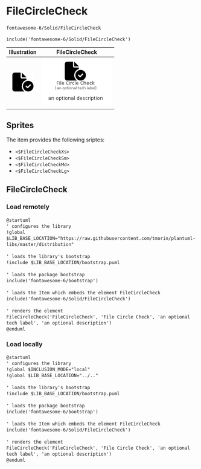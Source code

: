 # FileCircleCheck


```text
fontawesome-6/Solid/FileCircleCheck
```

```text
include('fontawesome-6/Solid/FileCircleCheck')
```



| Illustration | FileCircleCheck |
| :---: | :---: |
| ![illustration for Illustration](../../fontawesome-6/Solid/FileCircleCheck.png) | ![illustration for FileCircleCheck](../../fontawesome-6/Solid/FileCircleCheck.Local.png) |



## Sprites
The item provides the following sriptes:

- `<$FileCircleCheckXs>`
- `<$FileCircleCheckSm>`
- `<$FileCircleCheckMd>`
- `<$FileCircleCheckLg>`





## FileCircleCheck

### Load remotely
```plantuml
@startuml
' configures the library
!global $LIB_BASE_LOCATION="https://raw.githubusercontent.com/tmorin/plantuml-libs/master/distribution"

' loads the library's bootstrap
!include $LIB_BASE_LOCATION/bootstrap.puml

' loads the package bootstrap
include('fontawesome-6/bootstrap')

' loads the Item which embeds the element FileCircleCheck
include('fontawesome-6/Solid/FileCircleCheck')

' renders the element
FileCircleCheck('FileCircleCheck', 'File Circle Check', 'an optional tech label', 'an optional description')
@enduml
```

### Load locally
```plantuml
@startuml
' configures the library
!global $INCLUSION_MODE="local"
!global $LIB_BASE_LOCATION="../.."

' loads the library's bootstrap
!include $LIB_BASE_LOCATION/bootstrap.puml

' loads the package bootstrap
include('fontawesome-6/bootstrap')

' loads the Item which embeds the element FileCircleCheck
include('fontawesome-6/Solid/FileCircleCheck')

' renders the element
FileCircleCheck('FileCircleCheck', 'File Circle Check', 'an optional tech label', 'an optional description')
@enduml
```

